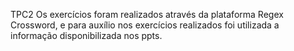 TPC2
Os exercícios foram realizados através da plataforma Regex Crossword, e para auxílio nos exercícios realizados foi utilizada
a informação disponibilizada nos ppts.
